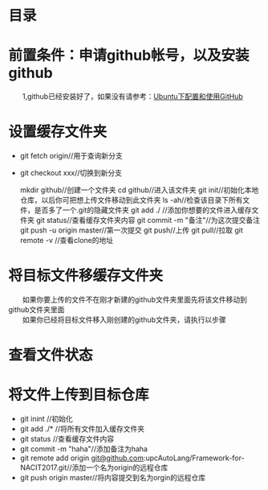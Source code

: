 # 目录
# 前置条件：申请github帐号，以及安装github
&emsp;&emsp;1,github已经安装好了，如果没有请参考：[Ubuntu下配置和使用GitHub](https://www.linuxidc.com/Linux/2016-12/137911.htm)
# 设置缓存文件夹
* git fetch origin//用于查询新分支
* git checkout xxx//切换到新分支

    mkdir github//创建一个文件夹
    cd github//进入该文件夹
    git init//初始化本地仓库，以后你可把想上传文件移动到此文件夹
    ls -ah//检查该目录下所有文件，是否多了一个.git的隐藏文件夹
    git add ./ //添加你想要的文件进入缓存文件夹
    git status//查看缓存文件夹内容
    git commit -m "备注"//为这次提交备注
    git push -u origin master//第一次提交
    git push//上传
    git pull//拉取
    git remote -v //查看clone的地址 
# 将目标文件移缓存文件夹
&emsp;&emsp;如果你要上传的文件不在刚才新建的github文件夹里面先将该文件移动到github文件夹里面</br>
&emsp;&emsp;如果你已经将目标文件移入刚创建的github文件夹，请执行以步骤

# 查看文件状态
# 将文件上传到目标仓库

- git inint //初始化
- git add ./* //将所有文件加入缓存文件夹
- git status //查看缓存文件内容
- git commit -m "haha"//添加备注为haha
- git remote add origin git@github.com:upcAutoLang/Framework-for-NACIT2017.git//添加一个名为origin的远程仓库
- git push origin master//将内容提交到名为orgin的远程仓库